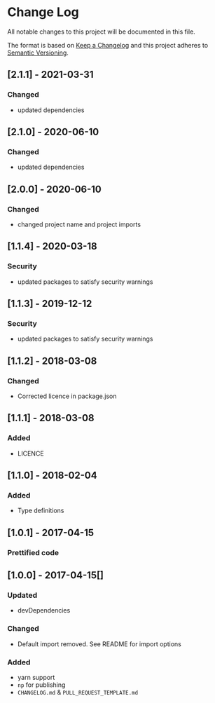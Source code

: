 # Change Log

All notable changes to this project will be documented in this file.

The format is based on [Keep a Changelog](http://keepachangelog.com/)
and this project adheres to [Semantic Versioning](http://semver.org/).

## [2.1.1] - 2021-03-31

### Changed

* updated dependencies 

## [2.1.0] - 2020-06-10

### Changed

* updated dependencies 

## [2.0.0] - 2020-06-10

### Changed

* changed project name and project imports 

## [1.1.4] - 2020-03-18

### Security

* updated packages to satisfy security warnings

## [1.1.3] - 2019-12-12

### Security

* updated packages to satisfy security warnings

## [1.1.2] - 2018-03-08

### Changed

* Corrected licence in package.json

## [1.1.1] - 2018-03-08

### Added

* LICENCE

## [1.1.0] - 2018-02-04

### Added

* Type definitions

## [1.0.1] - 2017-04-15

### Prettified code

## [1.0.0] - 2017-04-15[]

### Updated

* devDependencies

### Changed

* Default import removed. See README for import options

### Added

* yarn support
* `np` for publishing
* `CHANGELOG.md` & `PULL_REQUEST_TEMPLATE.md`
